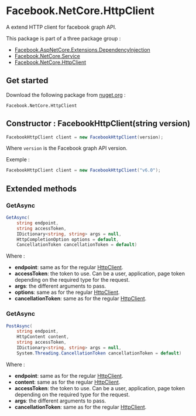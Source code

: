 # Facebook.NetCore.HttpClient

A extend HTTP client for facebook graph API.

This package is part of a three package group :
- [Facebook.AspNetCore.Extensions.DependencyInjection](https://github.com/pedro-de-rycker/Facebook.AspNetCore.Extensions.DependencyInjection)
- [Facebook.NetCore.Service](https://github.com/pedro-de-rycker/Facebook.NetCore.Service)
- [Facebook.NetCore.HttpClient](https://github.com/pedro-de-rycker/Facebook.NetCore.HttpClient)

## Get started

Download the following package from [nuget.org](https://www.nuget.org/) :

```
Facebook.NetCore.HttpClient
```

## Constructor : FacebookHttpClient(string version)

```csharp
FacebookHttpClient client = new FacebookHttpClient(version);
```
Where `version` is the Facebook graph API version.

Exemple :

```csharp
FacebookHttpClient client = new FacebookHttpClient("v6.0");
```
## Extended methods

### GetAsync

````csharp
GetAsync(
    string endpoint,
    string accessToken,
    IDictionary<string, string> args = null,
    HttpCompletionOption options = default,
    CancellationToken cancellationToken = default)
````

Where :
- **endpoint**: same as for the regular [HttpClient](https://docs.microsoft.com/dotnet/api/system.net.http.httpclient?view=netcore-3.1).
- **accessToken**: the token to use. Can be a user, application, page token depending on the required type for the request.
- **args**: the different arguments to pass.
- **options**: same as for the regular [HttpClient](https://docs.microsoft.com/dotnet/api/system.net.http.httpclient?view=netcore-3.1).
- **cancellationToken**: same as for the regular [HttpClient](https://docs.microsoft.com/dotnet/api/system.net.http.httpclient?view=netcore-3.1).

### GetAsync

````csharp
PostAsync(
    string endpoint,
    HttpContent content,
    string accessToken,
    IDictionary<string, string> args = null,
    System.Threading.CancellationToken cancellationToken = default)
````

Where :
- **endpoint**: same as for the regular [HttpClient](https://docs.microsoft.com/dotnet/api/system.net.http.httpclient?view=netcore-3.1).
- **content**: same as for the regular [HttpClient](https://docs.microsoft.com/dotnet/api/system.net.http.httpclient?view=netcore-3.1).
- **accessToken**: the token to use. Can be a user, application, page token depending on the required type for the request.
- **args**: the different arguments to pass.
- **cancellationToken**: same as for the regular [HttpClient](https://docs.microsoft.com/dotnet/api/system.net.http.httpclient?view=netcore-3.1).